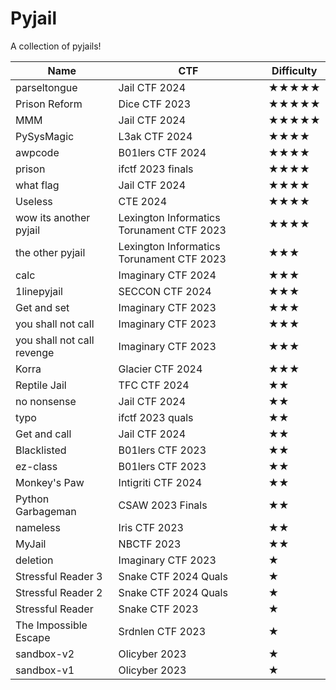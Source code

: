 # Pyjail
A collection of pyjails!



| Name | CTF | Difficulty |
| -------- | -------- | -------- |
| parseltongue     | Jail CTF 2024     | ★★★★★     |
| Prison Reform     | Dice CTF 2023     | ★★★★★     |
| MMM     | Jail CTF 2024     | ★★★★★     |
| PySysMagic     | L3ak CTF 2024     | ★★★★     |
| awpcode     | B01lers CTF 2024     | ★★★★     |
| prison     | ifctf 2023 finals     | ★★★★     |
| what flag     | Jail CTF 2024     | ★★★★     |
| Useless     | CTE 2024     | ★★★★     |
| wow its another pyjail     | Lexington Informatics Torunament CTF 2023     | ★★★★     |
| the other pyjail     | Lexington Informatics Torunament CTF 2023     | ★★★   |
| calc     | Imaginary CTF 2024     | ★★★     |
| 1linepyjail     |   SECCON CTF 2024   | ★★★     |
| Get and set     | Imaginary CTF 2023     | ★★★     |
| you shall not call     | Imaginary CTF 2023     | ★★★     |
| you shall not call revenge     | Imaginary CTF 2023     | ★★★     |
| Korra     | Glacier CTF 2024     | ★★★     |
| Reptile Jail     | TFC CTF 2024     | ★★     |
| no nonsense     | Jail CTF 2024     | ★★     |
| typo     | ifctf 2023 quals     | ★★     |
| Get and call     | Jail CTF 2024     | ★★     |
| Blacklisted     | B01lers CTF 2023     | ★★     |
| ez-class     | B01lers CTF 2023     | ★★     |
| Monkey's Paw     | Intigriti CTF 2024     | ★★     |
| Python Garbageman     | CSAW 2023 Finals     | ★★     |
| nameless     | Iris CTF 2023     | ★★     |
| MyJail     | NBCTF 2023      | ★★     |
| deletion     | Imaginary CTF 2023     | ★     |
| Stressful Reader 3     | Snake CTF 2024 Quals      | ★     |
| Stressful Reader 2     | Snake CTF 2024 Quals      | ★     |
| Stressful Reader     | Snake CTF 2023      | ★     |
| The Impossible Escape     | Srdnlen CTF 2023      | ★     |
| sandbox-v2     | Olicyber 2023      | ★     |
| sandbox-v1     | Olicyber 2023      | ★     |
